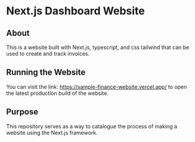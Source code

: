 # Next.js Dashboard Website

## About
This is a website built with Next.js, typescript, and
css tailwind that can be used to create and track invoices.

## Running the Website
You can visit the link: https://sample-finance-website.vercel.app/ to open
the latest production build of the website.

## Purpose
This repository serves as a way to catalogue the process of making a
website using the Next.js framework.
